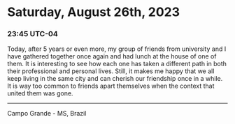 # Saturday, August 26th, 2023

### 23:45 UTC-04

Today, after 5 years or even more, my group of friends from university and I have
gathered together once again and had lunch at the house of one of them. It is interesting
to see how each one has taken a different path in both their professional and personal
lives. Still, it makes me happy that we all keep living in the same city and can
cherish our friendship once in a while. It is way too common to friends apart themselves
when the context that united them was gone.

---

Campo Grande - MS, Brazil
